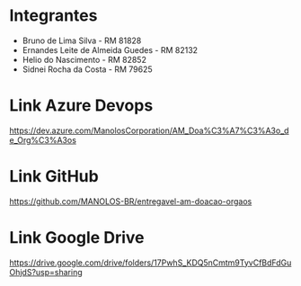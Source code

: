 # Integrantes

- Bruno de Lima Silva - RM 81828
- Ernandes Leite de Almeida Guedes - RM 82132
- Helio do Nascimento - RM 82852
- Sidnei Rocha da Costa - RM 79625



# Link Azure Devops

https://dev.azure.com/ManolosCorporation/AM_Doa%C3%A7%C3%A3o_de_Org%C3%A3os

# Link GitHub

https://github.com/MANOLOS-BR/entregavel-am-doacao-orgaos

# Link Google Drive

https://drive.google.com/drive/folders/17PwhS_KDQ5nCmtm9TyvCfBdFdGuOhjdS?usp=sharing


